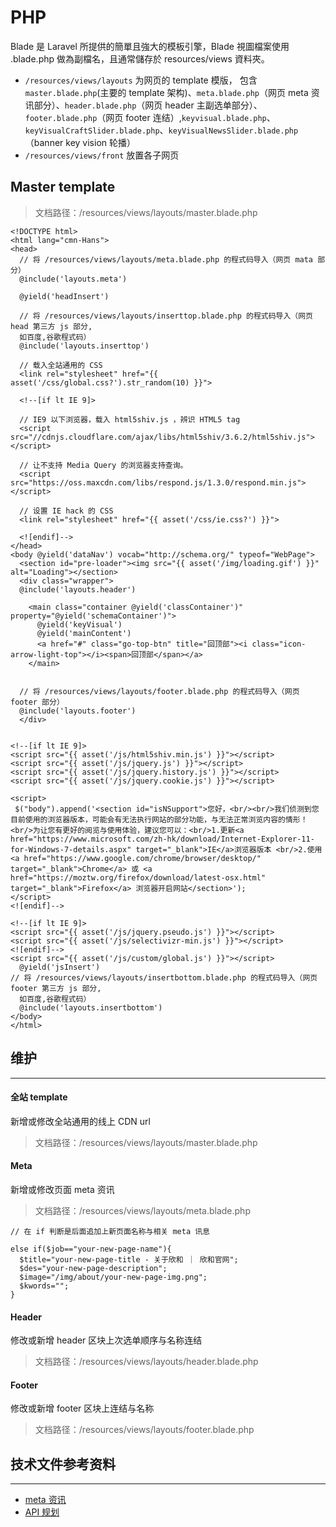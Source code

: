 # PHP

Blade 是 Laravel 所提供的簡單且強大的模板引擎，Blade 視圖檔案使用 .blade.php 做為副檔名，且通常儲存於  resources/views 資料夾。

- `/resources/views/layouts` 为网页的 template 模版，
包含 `master.blade.php`(主要的 template 架构)、`meta.blade.php`（网页 meta 资讯部分）、`header.blade.php`（网页 header 主副选单部分）、`footer.blade.php`（网页 footer 连结）,`keyvisual.blade.php`、`keyVisualCraftSlider.blade.php`、`keyVisualNewsSlider.blade.php`（banner key vision 轮播）
- `/resources/views/front` 放置各子网页

## Master template

> 文档路径：/resources/views/layouts/master.blade.php

```
<!DOCTYPE html>
<html lang="cmn-Hans">
<head>
  // 将 /resources/views/layouts/meta.blade.php 的程式码导入（网页 mata 部分）
  @include('layouts.meta')  
  
  @yield('headInsert')
  
  // 将 /resources/views/layouts/inserttop.blade.php 的程式码导入（网页 head 第三方 js 部分,
  如百度,谷歌程式码）
  @include('layouts.inserttop') 
  
  // 载入全站通用的 CSS
  <link rel="stylesheet" href="{{ asset('/css/global.css?').str_random(10) }}">
  
  <!--[if lt IE 9]>
  
  // IE9 以下浏览器，载入 html5shiv.js ，辨识 HTML5 tag
  <script src="//cdnjs.cloudflare.com/ajax/libs/html5shiv/3.6.2/html5shiv.js"></script>
  
  // 让不支持 Media Query 的浏览器支持查询。
  <script src="https://oss.maxcdn.com/libs/respond.js/1.3.0/respond.min.js"></script>
  
  // 设置 IE hack 的 CSS
  <link rel="stylesheet" href="{{ asset('/css/ie.css?') }}">
  
  <![endif]-->
</head>
<body @yield('dataNav') vocab="http://schema.org/" typeof="WebPage">
  <section id="pre-loader"><img src="{{ asset('/img/loading.gif') }}" alt="Loading"></section>
  <div class="wrapper">
  @include('layouts.header')

    <main class="container @yield('classContainer')" property="@yield('schemaContainer')">
      @yield('keyVisual')
      @yield('mainContent')
      <a href="#" class="go-top-btn" title="回顶部"><i class="icon-arrow-light-top"></i><span>回顶部</span></a>
    </main>
    
    
  // 将 /resources/views/layouts/footer.blade.php 的程式码导入（网页 footer 部分）  
  @include('layouts.footer')
  </div>


<!--[if lt IE 9]> 
<script src="{{ asset('/js/html5shiv.min.js') }}"></script>
<script src="{{ asset('/js/jquery.js') }}"></script>
<script src="{{ asset('/js/jquery.history.js') }}"></script>
<script src="{{ asset('/js/jquery.cookie.js') }}"></script>

<script>
 $("body").append('<section id="isNSupport">您好，<br/><br/>我们侦测到您目前使用的浏览器版本，可能会有无法执行网站的部分功能，与无法正常浏览内容的情形！<br/>为让您有更好的阅览与使用体验，建议您可以：<br/>1.更新<a href="https://www.microsoft.com/zh-hk/download/Internet-Explorer-11-for-Windows-7-details.aspx" target="_blank">IE</a>浏览器版本 <br/>2.使用 <a href="https://www.google.com/chrome/browser/desktop/" target="_blank">Chrome</a> 或 <a href="https://moztw.org/firefox/download/latest-osx.html" target="_blank">Firefox</a> 浏览器开启网站</section>');        
</script>
<![endif]-->

<!--[if lt IE 9]>
<script src="{{ asset('/js/jquery.pseudo.js') }}"></script>
<script src="{{ asset('/js/selectivizr-min.js') }}"></script>
<![endif]--> 
<script src="{{ asset('/js/custom/global.js') }}"></script>
  @yield('jsInsert')
// 将 /resources/views/layouts/insertbottom.blade.php 的程式码导入（网页 footer 第三方 js 部分,
  如百度,谷歌程式码）
  @include('layouts.insertbottom')
</body>
</html>
```


## 维护
---

#### 全站 template

新增或修改全站通用的线上 CDN url
> 文档路径：/resources/views/layouts/master.blade.php

#### Meta

新增或修改页面 meta 资讯
> 文档路径：/resources/views/layouts/meta.blade.php

```
// 在 if 判断是后面追加上新页面名称与相关 meta 讯息

else if($job=="your-new-page-name"){
  $title="your-new-page-title - 关于欣和 ｜ 欣和官网";
  $des="your-new-page-description";
  $image="/img/about/your-new-page-img.png";
  $kwords="";
}

```

#### Header

修改或新增 header 区块上次选单顺序与名称连结
> 文档路径：/resources/views/layouts/header.blade.php

#### Footer

修改或新增 footer 区块上连结与名称
> 文档路径：/resources/views/layouts/footer.blade.php

## 技术文件参考资料
---

- [meta 资讯](/file/meta-setting.xlsx)
- [API 规划](/file/star-api-setting.xlsx)




